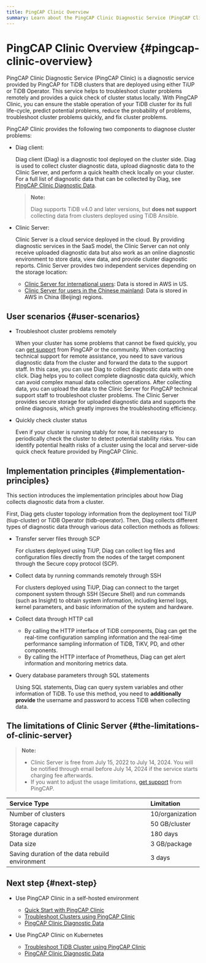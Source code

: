 ```yaml
---
title: PingCAP Clinic Overview
summary: Learn about the PingCAP Clinic Diagnostic Service (PingCAP Clinic), including tool components, user scenarios, and implementation principles.
---
```


# PingCAP Clinic Overview {#pingcap-clinic-overview}

PingCAP Clinic Diagnostic Service (PingCAP Clinic) is a diagnostic service provided by PingCAP for TiDB clusters that are deployed using either TiUP or TiDB Operator. This service helps to troubleshoot cluster problems remotely and provides a quick check of cluster status locally. With PingCAP Clinic, you can ensure the stable operation of your TiDB cluster for its full life-cycle, predict potential problems, reduce the probability of problems, troubleshoot cluster problems quickly, and fix cluster problems.

PingCAP Clinic provides the following two components to diagnose cluster problems:

-   Diag client:

    Diag client (Diag) is a diagnostic tool deployed on the cluster side. Diag is used to collect cluster diagnostic data, upload diagnostic data to the Clinic Server, and perform a quick health check locally on your cluster. For a full list of diagnostic data that can be collected by Diag, see [PingCAP Clinic Diagnostic Data](/clinic/clinic-data-instruction-for-tiup.md).

    > **Note:**
    >
    > Diag supports TiDB v4.0 and later versions, but **does not support** collecting data from clusters deployed using TiDB Ansible.

-   Clinic Server:

    Clinic Server is a cloud service deployed in the cloud. By providing diagnostic services in the SaaS model, the Clinic Server can not only receive uploaded diagnostic data but also work as an online diagnostic environment to store data, view data, and provide cluster diagnostic reports. Clinic Server provides two independent services depending on the storage location:

    -   [Clinic Server for international users](https://clinic.pingcap.com): Data is stored in AWS in US.
    -   [Clinic Server for users in the Chinese mainland](https://clinic.pingcap.com.cn): Data is stored in AWS in China (Beijing) regions.

## User scenarios {#user-scenarios}

-   Troubleshoot cluster problems remotely

    When your cluster has some problems that cannot be fixed quickly, you can [get support](/support.md) from PingCAP or the community. When contacting technical support for remote assistance, you need to save various diagnostic data from the cluster and forward the data to the support staff. In this case, you can use Diag to collect diagnostic data with one click. Diag helps you to collect complete diagnostic data quickly, which can avoid complex manual data collection operations. After collecting data, you can upload the data to the Clinic Server for PingCAP technical support staff to troubleshoot cluster problems. The Clinic Server provides secure storage for uploaded diagnostic data and supports the online diagnosis, which greatly improves the troubleshooting efficiency.

-   Quickly check cluster status

    Even if your cluster is running stably for now, it is necessary to periodically check the cluster to detect potential stability risks. You can identify potential health risks of a cluster using the local and server-side quick check feature provided by PingCAP Clinic.

## Implementation principles {#implementation-principles}

This section introduces the implementation principles about how Diag collects diagnostic data from a cluster.

First, Diag gets cluster topology information from the deployment tool TiUP (tiup-cluster) or TiDB Operator (tidb-operator). Then, Diag collects different types of diagnostic data through various data collection methods as follows:

-   Transfer server files through SCP

    For clusters deployed using TiUP, Diag can collect log files and configuration files directly from the nodes of the target component through the Secure copy protocol (SCP).

-   Collect data by running commands remotely through SSH

    For clusters deployed using TiUP, Diag can connect to the target component system through SSH (Secure Shell) and run commands (such as Insight) to obtain system information, including kernel logs, kernel parameters, and basic information of the system and hardware.

-   Collect data through HTTP call

    -   By calling the HTTP interface of TiDB components, Diag can get the real-time configuration sampling information and the real-time performance sampling information of TiDB, TiKV, PD, and other components.
    -   By calling the HTTP interface of Prometheus, Diag can get alert information and monitoring metrics data.

-   Query database parameters through SQL statements

    Using SQL statements, Diag can query system variables and other information of TiDB. To use this method, you need to **additionally provide** the username and password to access TiDB when collecting data.

## The limitations of Clinic Server {#the-limitations-of-clinic-server}

> **Note:**
>
> -   Clinic Server is free from July 15, 2022 to July 14, 2024. You will be notified through email before July 14, 2024 if the service starts charging fee afterwards.
> -   If you want to adjust the usage limitations, [get support](/support.md) from PingCAP.

| Service Type                                    | Limitation      |
| :---------------------------------------------- | :-------------- |
| Number of clusters                              | 10/organization |
| Storage capacity                                | 50 GB/cluster   |
| Storage duration                                | 180 days        |
| Data size                                       | 3 GB/package    |
| Saving duration of the data rebuild environment | 3 days          |

## Next step {#next-step}

-   Use PingCAP Clinic in a self-hosted environment
    -   [Quick Start with PingCAP Clinic](/clinic/quick-start-with-clinic.md)
    -   [Troubleshoot Clusters using PingCAP Clinic](/clinic/clinic-user-guide-for-tiup.md)
    -   [PingCAP Clinic Diagnostic Data](/clinic/clinic-data-instruction-for-tiup.md)

-   Use PingCAP Clinic on Kubernetes
    -   [Troubleshoot TiDB Cluster using PingCAP Clinic](https://docs.pingcap.com/tidb-in-kubernetes/stable/clinic-user-guide)
    -   [PingCAP Clinic Diagnostic Data](https://docs.pingcap.com/tidb-in-kubernetes/stable/clinic-data-collection)
